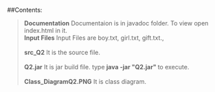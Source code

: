 ##Contents:
><b>Documentation</b> Documentaion is in javadoc folder.  To view open index.html in it.
><br><b>Input Files</b> Input Files are boy.txt, girl.txt, gift.txt.,<br>
><br><b>src_Q2</b> It is the source file.</br>
><br><b>Q2.jar</b> It is jar build file. type   <b>java -jar "Q2.jar" </b>    to execute.</br>
><br><b>Class_DiagramQ2.PNG</b> It is class diagram.</br>
